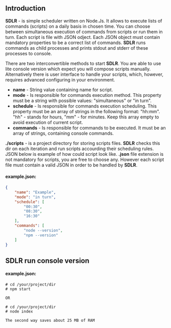 ## Introduction

**SDLR** - is simple scheduler written on Node.Js. It allows to execute lists of commands (scripts) on a daily basis in chosen time. You can choose between simultaneous execution of commands from scripts or run them in turn. Each script is file with JSON odject. Each JSON object must contain mandatory properties to be a correct list of commands. **SDLR** runs commands as child processes and prints stdout and stderr of these processes to console.

There are two interconvertible methods to start **SDLR**. You are able to use lite console version which expect you will compose scripts manually. Alternatively there is user interface to handle your scripts, which, however, requires advanced configuring in your environment.

* **name** - String value containing name for script.
* **mode** - Is responsible for commands execution method. This property must be a string with possible values: "simultaneous" or "in turn".
* **schedule** - Is responsible for commands execution scheduling. This property must be an array of strings in the following format: "hh:mm". "hh" - stands for hours, "mm" - for minutes. Keep this array empty to avoid execution of current script.
* **commands** - Is responsible for commands to be executed. It must be an array of strings, containing console commands.

**./scripts** - is a project directory for storing scripts files. **SDLR** checks this dir on each iteration and run scripts accourding their scheduling rules. JSON below is example of how could script look like. **.json** file extension is not mandatory for scripts, you are free to choose any. However each script file must contain a valid JSON in order to be handled by **SDLR**.

#### example.json:
```json
{
    "name": "Example",
    "mode": "in turn",
    "schedule": [
        "00:30",
        "08:30",
        "16:30"
    ],
    "commands": [
        "node --version",
        "npm --version"
    ]
}
```

## **SDLR** run console version

#### example.json:
```shell
# cd /your/project/dir
# npm start

OR

# cd /your/project/dir
# node index

The second way saves about 25 MB of RAM
```